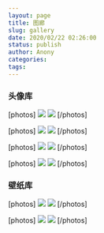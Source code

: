 ```yaml
---
layout: page
title: 图廊
slug: gallery
date: 2020/02/22 02:26:00
status: publish
author: Anony
categories: 
tags: 
---
```


### 头像库
[photos] 
![](http://ww1.sinaimg.cn/large/b1613a95gy1gc5my76yysj20jg0jgju1.jpg)
![](http://ww1.sinaimg.cn/large/b1613a95gy1gc5myg58jlj20jg0jg774.jpg)
[/photos] 

[photos] 
![](http://ww1.sinaimg.cn/large/b1613a95gy1gc5mypiv9ij20dw0dwwfh.jpg)
![](http://ww1.sinaimg.cn/large/b1613a95gy1gc5myzdiovj20dw0dw3zd.jpg)
[/photos] 

[photos] 
![](http://ww1.sinaimg.cn/large/b1613a95gy1gc5mz8uy1gj20u00u0ta8.jpg)
![](http://ww1.sinaimg.cn/large/b1613a95gy1gc5mzgo1gzj20k00jat9g.jpg)
[/photos] 

[photos] 
![](http://ww1.sinaimg.cn/large/b1613a95gy1gc5n13k44kj20jg0jfdgu.jpg)
![](http://ww1.sinaimg.cn/large/b1613a95gy1gc5n1c1pnaj20jg0jgt9m.jpg)
[/photos] 

### 壁纸库
[photos] 
![](http://ww1.sinaimg.cn/large/b1613a95gy1gc5n28cofij21041yjdud.jpg)
![](http://ww1.sinaimg.cn/large/b1613a95gy1gc5n2h0rjnj21041yj4h8.jpg)
[/photos] 

[photos] 
![](http://ww1.sinaimg.cn/large/b1613a95gy1gc5n2svavxj22bc4moe83.jpg)
![](http://ww1.sinaimg.cn/large/b1613a95gy1gc5n339tdaj213b2bcn4f.jpg)
[/photos] 